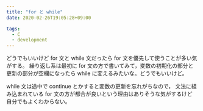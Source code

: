 ```yaml
---
title: "for と while"
date: 2020-02-26T19:05:28+09:00

tags:
  - C
  - development
---
```


どうでもいいけど for 文と while 文だったら for 文を優先して使うことが多い気がする。
繰り返し系は最初に for 文の方で書いてみて，変数の初期化の部分と更新の部分が空欄になったら
while に変えるみたいな。どうでもいいけど。

while 文は途中で continue とかすると変数の更新を忘れがちなので，
文法に組み込まれている for 文の方が都合が良いという理由はありそうな気がするけど
自分でもよくわからない。
